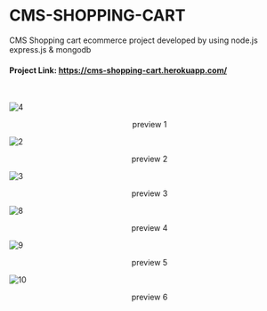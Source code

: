 # CMS-SHOPPING-CART
CMS Shopping cart ecommerce project developed by using node.js express.js & mongodb
#### Project Link: https://cms-shopping-cart.herokuapp.com/
<br/> 


![4](https://user-images.githubusercontent.com/18021576/71760263-2ddbf600-2ee5-11ea-97ef-2b479ba8c002.PNG)

<p align="center">preview 1</p>

![2](https://user-images.githubusercontent.com/18021576/71760277-54019600-2ee5-11ea-8c5d-9904bcb7fcfa.PNG)

<p align="center">preview 2</p>

![3](https://user-images.githubusercontent.com/18021576/71760286-67acfc80-2ee5-11ea-8fe8-4c52ca624b80.PNG)

<p align="center">preview 3</p>

![8](https://user-images.githubusercontent.com/18021576/71760298-9aef8b80-2ee5-11ea-816b-338832a953db.PNG)

<p align="center">preview 4</p>

![9](https://user-images.githubusercontent.com/18021576/71760300-9e831280-2ee5-11ea-82f0-c13fff8c33b8.PNG)

<p align="center">preview 5</p>

![10](https://user-images.githubusercontent.com/18021576/71760317-de49fa00-2ee5-11ea-854a-98c8ff3c316e.PNG)

<p align="center">preview 6</p>
